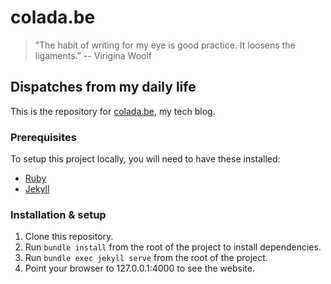 # colada.be

> “The habit of writing for my eye is good practice. It loosens the ligaments.” -- Virigina Woolf

## Dispatches from my daily life

This is the repository for [colada.be](http://www.colada.be), my tech blog.

### Prerequisites

To setup this project locally, you will need to have these installed:

- [Ruby](https://www.ruby-lang.org/en/)
- [Jekyll](http://jekyllrb.com)

### Installation & setup

1. Clone this repository.
2. Run `bundle install` from the root of the project to install dependencies.
3. Run `bundle exec jekyll serve` from the root of the project.
4. Point your browser to 127.0.0.1:4000 to see the website.